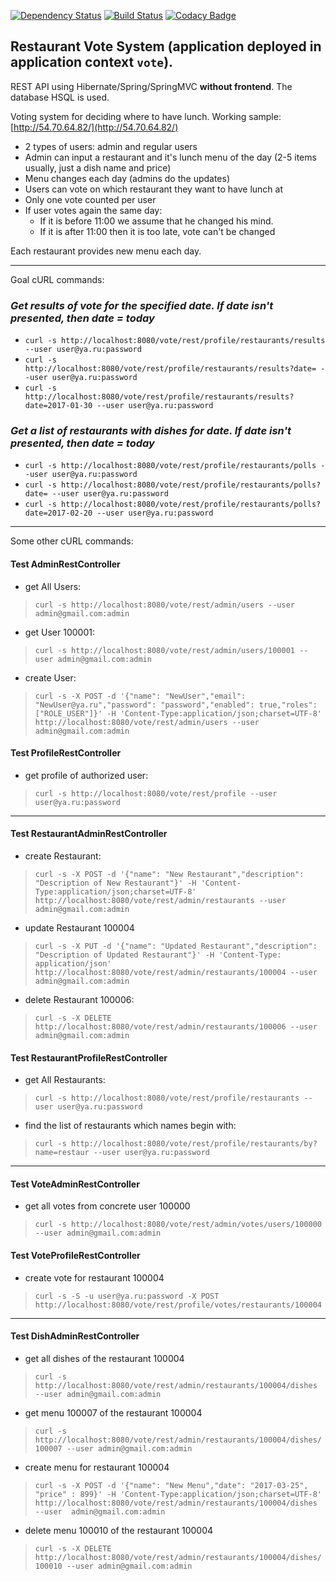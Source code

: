 [![Dependency Status](https://dependencyci.com/github/pro100boy/RestaurantVote/badge)](https://dependencyci.com/github/pro100boy/RestaurantVote)
[![Build Status](https://travis-ci.org/pro100boy/RestaurantVote.svg?branch=master)](https://travis-ci.org/pro100boy/RestaurantVote)
[![Codacy Badge](https://api.codacy.com/project/badge/Grade/da3ee8bd41da4fa1946ddac63a50088b)](https://www.codacy.com/app/gpg/RestaurantVote?utm_source=github.com&amp;utm_medium=referral&amp;utm_content=pro100boy/RestaurantVote&amp;utm_campaign=Badge_Grade)
## Restaurant Vote System (application deployed in application context `vote`). ##
REST API using Hibernate/Spring/SpringMVC **without frontend**. The database HSQL is used.

Voting system for deciding where to have lunch. Working sample: [http://54.70.64.82/](http://54.70.64.82/)

 * 2 types of users: admin and regular users
 * Admin can input a restaurant and it's lunch menu of the day (2-5 items usually, just a dish name and price)
 * Menu changes each day (admins do the updates)
 * Users can vote on which restaurant they want to have lunch at
 * Only one vote counted per user
 * If user votes again the same day:
    - If it is before 11:00 we assume that he changed his mind.
    - If it is after 11:00 then it is too late, vote can't be changed

Each restaurant provides new menu each day.

----------
Goal cURL commands:

### *Get results of vote for the specified date. If date isn't presented, then date = today*
* `curl -s http://localhost:8080/vote/rest/profile/restaurants/results --user user@ya.ru:password`
* `curl -s http://localhost:8080/vote/rest/profile/restaurants/results?date= --user user@ya.ru:password`
* `curl -s http://localhost:8080/vote/rest/profile/restaurants/results?date=2017-01-30 --user user@ya.ru:password`

### *Get a list of restaurants with dishes for date. If date isn't presented, then date = today*
* `curl -s http://localhost:8080/vote/rest/profile/restaurants/polls --user user@ya.ru:password`
* `curl -s http://localhost:8080/vote/rest/profile/restaurants/polls?date= --user user@ya.ru:password`
* `curl -s http://localhost:8080/vote/rest/profile/restaurants/polls?date=2017-02-20 --user user@ya.ru:password`
----------
Some other cURL commands:

#### Test AdminRestController

- get All Users:
    
> `curl -s http://localhost:8080/vote/rest/admin/users --user admin@gmail.com:admin`

- get User 100001:
    
> `curl -s http://localhost:8080/vote/rest/admin/users/100001 --user admin@gmail.com:admin`

- create User:
    
> `curl -s -X POST -d '{"name": "NewUser","email": "NewUser@ya.ru","password": "password","enabled": true,"roles":["ROLE_USER"]}' -H 'Content-Type:application/json;charset=UTF-8' http://localhost:8080/vote/rest/admin/users --user admin@gmail.com:admin`

#### Test ProfileRestController

- get profile of authorized user:
    
> `curl -s http://localhost:8080/vote/rest/profile --user user@ya.ru:password`

----------

#### Test RestaurantAdminRestController

- create Restaurant:
    
> `curl -s -X POST -d '{"name": "New Restaurant","description": "Description of New Restaurant"}' -H 'Content-Type:application/json;charset=UTF-8' http://localhost:8080/vote/rest/admin/restaurants --user  admin@gmail.com:admin`

-  update Restaurant 100004
> `curl -s -X PUT -d '{"name": "Updated Restaurant","description": "Description of Updated Restaurant"}' -H 'Content-Type: application/json' http://localhost:8080/vote/rest/admin/restaurants/100004 --user admin@gmail.com:admin`

- delete Restaurant 100006:

> `curl -s -X DELETE http://localhost:8080/vote/rest/admin/restaurants/100006 --user admin@gmail.com:admin`

#### Test RestaurantProfileRestController

- get All Restaurants:
    
> `curl -s http://localhost:8080/vote/rest/profile/restaurants --user user@ya.ru:password`

- find the list of restaurants which names begin with:
    
> `curl -s http://localhost:8080/vote/rest/profile/restaurants/by?name=restaur --user user@ya.ru:password`

----------

#### Test VoteAdminRestController

- get all votes from concrete user 100000

> `curl -s http://localhost:8080/vote/rest/admin/votes/users/100000 --user admin@gmail.com:admin`

#### Test VoteProfileRestController

- create vote for restaurant 100004

> `curl -s -S -u user@ya.ru:password -X POST http://localhost:8080/vote/rest/profile/votes/restaurants/100004`

----------

#### Test DishAdminRestController

- get all dishes of the restaurant 100004

> `curl -s http://localhost:8080/vote/rest/admin/restaurants/100004/dishes --user admin@gmail.com:admin`

- get menu 100007 of the restaurant 100004

> `curl -s http://localhost:8080/vote/rest/admin/restaurants/100004/dishes/100007 --user admin@gmail.com:admin`

- create menu for restaurant 100004

> `curl -s -X POST -d '{"name": "New Menu","date": "2017-03-25", "price" : 899}' -H 'Content-Type:application/json;charset=UTF-8' http://localhost:8080/vote/rest/admin/restaurants/100004/dishes --user  admin@gmail.com:admin`

- delete menu 100010 of the restaurant 100004

> `curl -s -X DELETE http://localhost:8080/vote/rest/admin/restaurants/100004/dishes/100010 --user admin@gmail.com:admin`